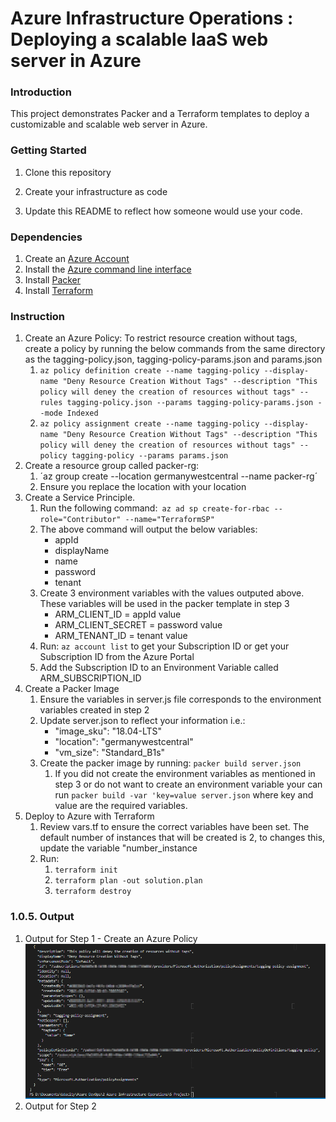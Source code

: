 #  Azure Infrastructure Operations : Deploying a scalable IaaS web server in Azure

### Introduction

This project demonstrates Packer and a Terraform templates to deploy a customizable and scalable web server in Azure.

### Getting Started

1. Clone this repository

2. Create your infrastructure as code

3. Update this README to reflect how someone would use your code.

### Dependencies

1. Create an [Azure Account](https://portal.azure.com)
2. Install the [Azure command line interface](https://docs.microsoft.com/en-us/cli/azure/install-azure-cli?view=azure-cli-latest)
3. Install [Packer](https://www.packer.io/downloads)
4. Install [Terraform](https://www.terraform.io/downloads.html)

### Instruction
1. Create an Azure Policy: To restrict resource creation without tags, create a policy by running the below commands from the same directory as the tagging-policy.json, tagging-policy-params.json and params.json
   1. `az policy definition create --name tagging-policy --display-name "Deny Resource Creation Without Tags" --description "This policy will deney the creation of resources without tags" --rules tagging-policy.json --params tagging-policy-params.json --mode Indexed `
   2. `az policy assignment create --name tagging-policy --display-name "Deny Resource Creation Without Tags" --description "This policy will deney the creation of resources without tags" --policy tagging-policy --params params.json ` 
2. Create a resource group called packer-rg: 
   1. ´az group create --location germanywestcentral --name packer-rg´
   2. Ensure you replace the location with your location 
3. Create a Service Principle.
   1. Run the following command:` az ad sp create-for-rbac --role="Contributor" --name="TerraformSP"`
   2. The above command will output the below variables:
       - appId
       - displayName
       - name
       - password
       - tenant
   3. Create 3 environment variables with the values outputed above. These variables will be used in the packer template in step 3
      - ARM_CLIENT_ID = appId value
      - ARM_CLIENT_SECRET = password value
      - ARM_TENANT_ID = tenant value
   4. Run: ` az account list ` to get your Subscription ID or get your Subscription ID from the Azure Portal
   5. Add the Subscription ID to an Environment Variable called ARM_SUBSCRIPTION_ID 
4. Create a Packer Image
   1. Ensure the variables in server.js file corresponds to the environment variables created in step 2
   2. Update server.json to reflect your information i.e.:
      -  "image_sku": "18.04-LTS"
      -  "location": "germanywestcentral"
      -  "vm_size": "Standard_B1s"
   3. Create the packer image by running: `packer build server.json`
      1. If you did not create the environment variables as mentioned in step 3 or do not want to create an environment variable your can run `packer build -var 'key=value server.json` where key and value are the required variables.
5. Deploy to Azure with Terraform
   1. Review vars.tf to ensure the correct variables have been set. The default number of instances that will be created is 2, to changes this, update the variable "number_instance
   2. Run:
      1. `terraform init` 
      2. `terraform plan -out solution.plan`
      3. `terraform destroy`
   


### 1.0.5. Output

1. Output for Step 1 - Create an Azure Policy
   ![alt text](tagging-policy.png "Tagging Policy")
2. Output for Step 2
